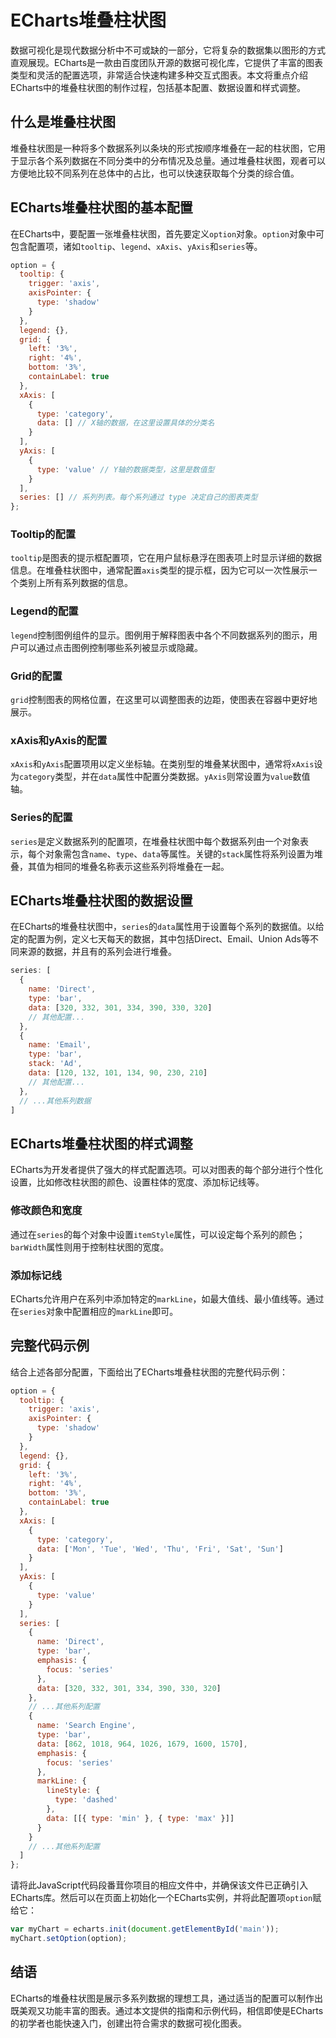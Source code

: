 # ECharts堆叠柱状图

数据可视化是现代数据分析中不可或缺的一部分，它将复杂的数据集以图形的方式直观展现。ECharts是一款由百度团队开源的数据可视化库，它提供了丰富的图表类型和灵活的配置选项，非常适合快速构建多种交互式图表。本文将重点介绍ECharts中的堆叠柱状图的制作过程，包括基本配置、数据设置和样式调整。

## 什么是堆叠柱状图

堆叠柱状图是一种将多个数据系列以条块的形式按顺序堆叠在一起的柱状图，它用于显示各个系列数据在不同分类中的分布情况及总量。通过堆叠柱状图，观者可以方便地比较不同系列在总体中的占比，也可以快速获取每个分类的综合值。

## ECharts堆叠柱状图的基本配置

在ECharts中，要配置一张堆叠柱状图，首先要定义`option`对象。`option`对象中可包含配置项，诸如`tooltip`、`legend`、`xAxis`、`yAxis`和`series`等。

```javascript
option = {
  tooltip: {
    trigger: 'axis',
    axisPointer: {
      type: 'shadow'
    }
  },
  legend: {},
  grid: {
    left: '3%',
    right: '4%',
    bottom: '3%',
    containLabel: true
  },
  xAxis: [
    {
      type: 'category',
      data: [] // X轴的数据，在这里设置具体的分类名
    }
  ],
  yAxis: [
    {
      type: 'value' // Y轴的数据类型，这里是数值型
    }
  ],
  series: [] // 系列列表。每个系列通过 type 决定自己的图表类型
};
```

### Tooltip的配置

`tooltip`是图表的提示框配置项，它在用户鼠标悬浮在图表项上时显示详细的数据信息。在堆叠柱状图中，通常配置`axis`类型的提示框，因为它可以一次性展示一个类别上所有系列数据的信息。

### Legend的配置

`legend`控制图例组件的显示。图例用于解释图表中各个不同数据系列的图示，用户可以通过点击图例控制哪些系列被显示或隐藏。

### Grid的配置

`grid`控制图表的网格位置，在这里可以调整图表的边距，使图表在容器中更好地展示。

### xAxis和yAxis的配置

`xAxis`和`yAxis`配置项用以定义坐标轴。在类别型的堆叠某状图中，通常将`xAxis`设为`category`类型，并在`data`属性中配置分类数据。`yAxis`则常设置为`value`数值轴。

### Series的配置

`series`是定义数据系列的配置项，在堆叠柱状图中每个数据系列由一个对象表示，每个对象需包含`name`、`type`、`data`等属性。关键的`stack`属性将系列设置为堆叠，其值为相同的堆叠名称表示这些系列将堆叠在一起。

## ECharts堆叠柱状图的数据设置

在ECharts的堆叠柱状图中，`series`的`data`属性用于设置每个系列的数据值。以给定的配置为例，定义七天每天的数据，其中包括Direct、Email、Union Ads等不同来源的数据，并且有的系列会进行堆叠。

```javascript
series: [
  {
    name: 'Direct',
    type: 'bar',
    data: [320, 332, 301, 334, 390, 330, 320]
    // 其他配置...
  },
  {
    name: 'Email',
    type: 'bar',
    stack: 'Ad',
    data: [120, 132, 101, 134, 90, 230, 210]
    // 其他配置...
  },
  // ...其他系列数据
]
```

## ECharts堆叠柱状图的样式调整

ECharts为开发者提供了强大的样式配置选项。可以对图表的每个部分进行个性化设置，比如修改柱状图的颜色、设置柱体的宽度、添加标记线等。

### 修改颜色和宽度

通过在`series`的每个对象中设置`itemStyle`属性，可以设定每个系列的颜色；`barWidth`属性则用于控制柱状图的宽度。

### 添加标记线

ECharts允许用户在系列中添加特定的`markLine`，如最大值线、最小值线等。通过在`series`对象中配置相应的`markLine`即可。

## 完整代码示例

结合上述各部分配置，下面给出了ECharts堆叠柱状图的完整代码示例：

```javascript
option = {
  tooltip: {
    trigger: 'axis',
    axisPointer: {
      type: 'shadow'
    }
  },
  legend: {},
  grid: {
    left: '3%',
    right: '4%',
    bottom: '3%',
    containLabel: true
  },
  xAxis: [
    {
      type: 'category',
      data: ['Mon', 'Tue', 'Wed', 'Thu', 'Fri', 'Sat', 'Sun']
    }
  ],
  yAxis: [
    {
      type: 'value'
    }
  ],
  series: [
    {
      name: 'Direct',
      type: 'bar',
      emphasis: {
        focus: 'series'
      },
      data: [320, 332, 301, 334, 390, 330, 320]
    },
    // ...其他系列配置
    {
      name: 'Search Engine',
      type: 'bar',
      data: [862, 1018, 964, 1026, 1679, 1600, 1570],
      emphasis: {
        focus: 'series'
      },
      markLine: {
        lineStyle: {
          type: 'dashed'
        },
        data: [[{ type: 'min' }, { type: 'max' }]]
      }
    }
    // ...其他系列配置
  ]
};
```

请将此JavaScript代码段番茸你项目的相应文件中，并确保该文件已正确引入ECharts库。然后可以在页面上初始化一个ECharts实例，并将此配置项`option`赋给它：

```javascript
var myChart = echarts.init(document.getElementById('main'));
myChart.setOption(option);
```

## 结语

ECharts的堆叠柱状图是展示多系列数据的理想工具，通过适当的配置可以制作出既美观又功能丰富的图表。通过本文提供的指南和示例代码，相信即使是ECharts的初学者也能快速入门，创建出符合需求的数据可视化图表。